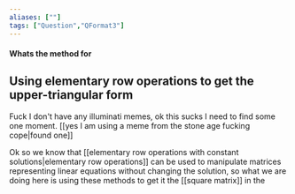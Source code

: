 ```yaml
---
aliases: [""]
tags: ["Question","QFormat3"]
---
```


#### Whats the method for
## Using elementary row operations to get the upper-triangular form
Fuck I don't have any illuminati memes, ok this sucks I need to find some one moment. [[yes I am using a meme from the stone age fucking cope|found one]]

Ok so we know that [[elementary row operations with constant solutions|elementary row operations]] can be used to manipulate matrices representing linear equations without changing the solution, so what we are doing here is using these methods to get it the [[square matrix]] in the 